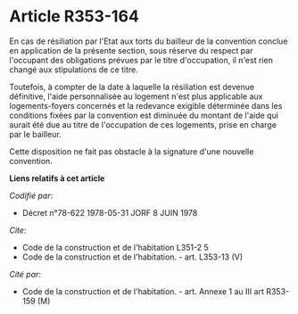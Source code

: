 # Article R353-164

En cas de résiliation par l'Etat aux torts du bailleur de la convention conclue en application de la présente section, sous
réserve du respect par l'occupant des obligations prévues par le titre d'occupation, il n'est rien changé aux stipulations de
ce titre.

Toutefois, à compter de la date à laquelle la résiliation est devenue définitive, l'aide personnalisée au logement n'est plus
applicable aux logements-foyers concernés et la redevance exigible déterminée dans les conditions fixées par la convention
est diminuée du montant de l'aide qui aurait été due au titre de l'occupation de ces logements, prise en charge par le
bailleur.

Cette disposition ne fait pas obstacle à la signature d'une nouvelle convention.

**Liens relatifs à cet article**

_Codifié par_:

  - Décret n°78-622 1978-05-31 JORF 8 JUIN 1978

_Cite_:

  - Code de la construction et de l'habitation L351-2 5
  - Code de la construction et de l'habitation. - art. L353-13 (V)

_Cité par_:

  - Code de la construction et de l'habitation. - art. Annexe 1 au III art R353-159 (M)
